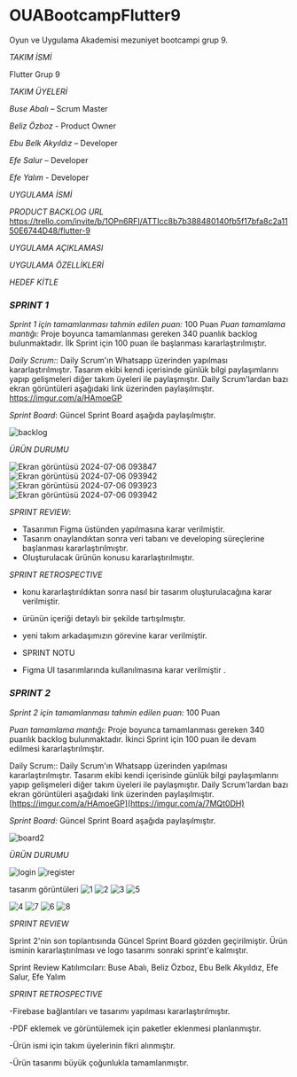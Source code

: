 # OUABootcampFlutter9
Oyun ve Uygulama Akademisi mezuniyet bootcampi grup 9.

*TAKIM İSMİ*

Flutter Grup 9

*TAKIM ÜYELERİ*

*Buse Abalı* – Scrum Master

*Beliz Özboz* - Product Owner

*Ebu Belk Akyıldız* – Developer

*Efe Salur* – Developer

*Efe Yalım* - Developer

*UYGULAMA İSMİ*

*PRODUCT BACKLOG URL*
https://trello.com/invite/b/1OPn6RFI/ATTIcc8b7b388480140fb5f17bfa8c2a1150E6744D48/flutter-9

*UYGULAMA AÇIKLAMASI*

*UYGULAMA ÖZELLİKLERİ*

*HEDEF KİTLE*

 ### *SPRINT 1*

*Sprint 1 için tamamlanması tahmin edilen puan:* 100 Puan
*Puan tamamlama mantığı:* Proje boyunca tamamlanması gereken 340 puanlık backlog bulunmaktadır. İlk Sprint için 100 puan ile başlanması kararlaştırılmıştır.

*Daily Scrum:*: Daily Scrum'ın Whatsapp üzerinden yapılması kararlaştırılmıştır. Tasarım ekibi kendi içerisinde günlük bilgi paylaşımlarını yapıp gelişmeleri diğer takım üyeleri ile paylaşmıştır. Daily Scrum'lardan bazı ekran görüntüleri aşağıdaki link üzerinden paylaşılmıştır.
https://imgur.com/a/HAmoeGP

*Sprint Board*: Güncel Sprint Board aşağıda paylaşılmıştır.

![backlog](https://github.com/efeylm/OUABootcampFlutter9/assets/173399121/42a7d974-4a63-4cdf-b237-7cc2ff249a38)





*ÜRÜN DURUMU*

![Ekran görüntüsü 2024-07-06 093847](https://github.com/efeylm/OUABootcampFlutter9/assets/173399121/21ac0f9b-f232-4dbd-b756-0956671ae1b3)
![Ekran görüntüsü 2024-07-06 093942](https://github.com/efeylm/OUABootcampFlutter9/assets/173399121/ef6b2a12-b45c-4198-aec5-d6458fd04685)
![Ekran görüntüsü 2024-07-06 093923](https://github.com/efeylm/OUABootcampFlutter9/assets/173399121/2f10dc7f-7a08-45d6-90d7-81e2790dcad7)
![Ekran görüntüsü 2024-07-06 093942](https://github.com/efeylm/OUABootcampFlutter9/assets/173399121/1ccd1cf4-6230-4e37-bc65-81766c4b3c63)



 *SPRINT REVIEW*: 

-  Tasarımın Figma üstünden yapılmasına karar verilmiştir.
- Tasarım onaylandıktan sonra veri tabanı ve developing süreçlerine başlanması kararlaştırılmıştır.
- Oluşturulacak ürünün konusu kararlaştırılmıştır.

*SPRINT RETROSPECTIVE*

- konu kararlaştırıldıktan sonra nasıl bir tasarım oluşturulacağına karar verilmiştir.
- ürünün içeriği detaylı bir şekilde tartışılmıştır.
- yeni takım arkadaşımızın görevine karar verilmiştir.

- SPRINT NOTU

- Figma UI tasarımlarında kullanılmasına karar verilmiştir .


 ### *SPRINT 2*


*Sprint 2 için tamamlanması tahmin edilen puan:* 100  Puan 

*Puan tamamlama mantığı:* Proje boyunca tamamlanması gereken 340 puanlık backlog bulunmaktadır. İkinci Sprint için 100 puan ile devam edilmesi kararlaştırılmıştır.


Daily Scrum:: Daily Scrum'ın Whatsapp üzerinden yapılması kararlaştırılmıştır. Tasarım ekibi kendi içerisinde günlük bilgi paylaşımlarını yapıp gelişmeleri diğer takım üyeleri ile paylaşmıştır. Daily Scrum'lardan bazı ekran görüntüleri aşağıdaki link üzerinden paylaşılmıştır. [https://imgur.com/a/HAmoeGP](https://imgur.com/a/7MQt0DH)

*Sprint Board:* Güncel Sprint Board aşağıda paylaşılmıştır.

![board2](https://github.com/user-attachments/assets/7eafa4b7-a4b0-4f55-a838-850e712b6968)


*ÜRÜN DURUMU*

![login](https://github.com/user-attachments/assets/439a8933-12bf-4396-bb9a-4cfd82744b61)
![register](https://github.com/user-attachments/assets/87b76dbf-eeb4-4006-a301-91fb0b74d6a0)


tasarım görüntüleri
![1](https://github.com/user-attachments/assets/3fc56af6-8e1d-44dc-8fca-998d96719ca0)
![2](https://github.com/user-attachments/assets/8c8093aa-a7b6-4d71-ae68-e65745f78001)
![3](https://github.com/user-attachments/assets/190080ee-fcc4-47c1-b451-904590d92d7a)
![5](https://github.com/user-attachments/assets/f6af8a4e-4ad9-4869-8dd2-14407dc664b7)

![4](https://github.com/user-attachments/assets/dcab07ed-103e-4a08-9979-9bdc6d97b616)
![7](https://github.com/user-attachments/assets/27216b49-f175-40a5-9fb6-0f91f9a6379a)
![6](https://github.com/user-attachments/assets/da51fe54-999d-46ff-bfd6-d087002a4a7c)
![8](https://github.com/user-attachments/assets/2260fb93-4775-4e35-8fed-bd66f408dc46)




*SPRINT REVIEW*

Sprint 2'nin son toplantısında Güncel Sprint Board gözden geçirilmiştir. Ürün isminin kararlaştırılması ve logo tasarımı sonraki sprint'e kalmıştır.

Sprint Review Katılımcıları: Buse Abalı, Beliz Özboz, Ebu Belk Akyıldız, Efe Salur, Efe Yalım


*SPRINT RETROSPECTIVE*

-Firebase bağlantıları ve tasarımı yapılması kararlaştırılmıştır.

-PDF eklemek ve görüntülemek için paketler eklenmesi planlanmıştır.

-Ürün ismi için takım üyelerinin fikri alınmıştır.

-Ürün tasarımı büyük çoğunlukla tamamlanmıştır.




